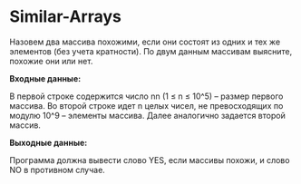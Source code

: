 # Similar-Arrays

Назовем два массива похожими, если они состоят из одних и тех же элементов (без учета кратности). По двум данным массивам выясните, похожие они или нет.

<b>Входные данные:</b>

В первой строке содержится число nn (1 ≤ n ≤ 10^5) – размер первого массива. Во второй строке идет n целых чисел, не превосходящих по модулю 10^9 – элементы массива. Далее аналогично задается второй массив.

<b>Выходные данные:</b>

Программа должна вывести слово YES, если массивы похожи, и слово NO в противном случае.

